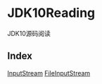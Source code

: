 # JDK10Reading
JDK10源码阅读

## Index

[InputStream](https://github.com/playasim/JDK10Reading/blob/master/drafts/InputStream/InputSteam.md)
[FileInputStream](https://github.com/playasim/JDK10Reading/blob/master/drafts/FileInputStream/FileInputSteam.md)